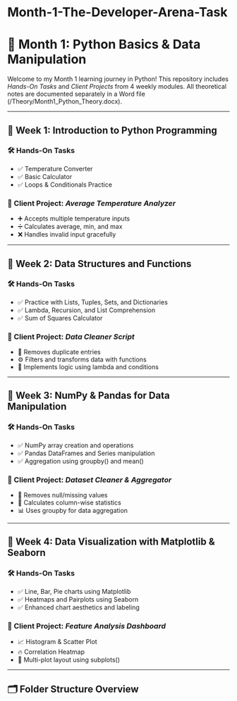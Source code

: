 # Month-1-The-Developer-Arena-Task

# 📘 Month 1: Python Basics & Data Manipulation

Welcome to my Month 1 learning journey in Python! This repository includes *Hands-On Tasks* and *Client Projects* from 4 weekly modules. All theoretical notes are documented separately in a Word file (/Theory/Month1_Python_Theory.docx).

---

## 📅 Week 1: Introduction to Python Programming

### 🛠 Hands-On Tasks
- ✅ Temperature Converter  
- ✅ Basic Calculator  
- ✅ Loops & Conditionals Practice  

### 🎯 Client Project: *Average Temperature Analyzer*
- ➕ Accepts multiple temperature inputs  
- ➗ Calculates average, min, and max  
- ❌ Handles invalid input gracefully  

---

## 📅 Week 2: Data Structures and Functions

### 🛠 Hands-On Tasks
- ✅ Practice with Lists, Tuples, Sets, and Dictionaries  
- ✅ Lambda, Recursion, and List Comprehension  
- ✅ Sum of Squares Calculator  

### 🎯 Client Project: *Data Cleaner Script*
- 🔄 Removes duplicate entries  
- ⚙ Filters and transforms data with functions  
- 🧠 Implements logic using lambda and conditions  

---

## 📅 Week 3: NumPy & Pandas for Data Manipulation

### 🛠 Hands-On Tasks
- ✅ NumPy array creation and operations  
- ✅ Pandas DataFrames and Series manipulation  
- ✅ Aggregation using groupby() and mean()  

### 🎯 Client Project: *Dataset Cleaner & Aggregator*
- 🧼 Removes null/missing values  
- 🧮 Calculates column-wise statistics  
- 📊 Uses groupby for data aggregation  

---

## 📅 Week 4: Data Visualization with Matplotlib & Seaborn

### 🛠 Hands-On Tasks
- ✅ Line, Bar, Pie charts using Matplotlib  
- ✅ Heatmaps and Pairplots using Seaborn  
- ✅ Enhanced chart aesthetics and labeling  

### 🎯 Client Project: *Feature Analysis Dashboard*
- 📈 Histogram & Scatter Plot  
- 🔥 Correlation Heatmap  
- 🧩 Multi-plot layout using subplots()  

---

## 🗂 Folder Structure Overview
